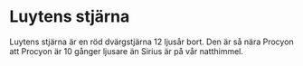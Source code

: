 # Luytens stjärna

Luytens stjärna är en röd dvärgstjärna 12 ljusår bort. Den är så nära Procyon
att Procyon är 10 gånger ljusare än Sirius är på vår natthimmel.
